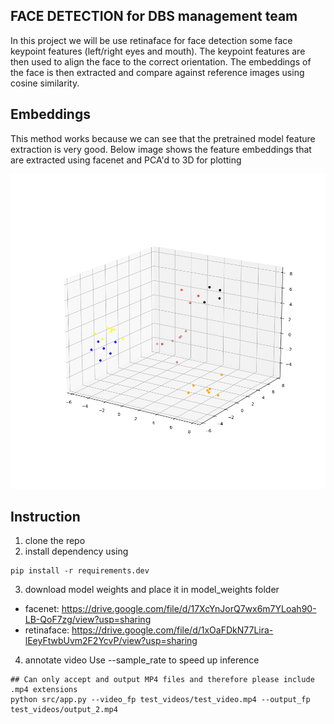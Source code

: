 ## FACE DETECTION for DBS management team
In this project we will be use retinaface for face detection some face keypoint features (left/right eyes and mouth). 
The keypoint features are then used to align the face to the correct orientation. The embeddings of the face is then extracted and compare against reference images using cosine similarity.

## Embeddings 
This method works because we can see that the pretrained model feature extraction is very good.
Below image shows the feature embeddings that are extracted using facenet and PCA'd to 3D for plotting

<img src='assets/embeddings.png'>

## Instruction
1. clone the repo 
2. install dependency using 
```
pip install -r requirements.dev
```
3. download model weights and place it in model_weights folder
- facenet: https://drive.google.com/file/d/17XcYnJorQ7wx6m7YLoah90-LB-QoF7zg/view?usp=sharing
- retinaface: https://drive.google.com/file/d/1xOaFDkN77Lira-lEeyFtwbUvm2F2YcvP/view?usp=sharing

4. annotate video
Use --sample_rate <int> to speed up inference
```
## Can only accept and output MP4 files and therefore please include .mp4 extensions
python src/app.py --video_fp test_videos/test_video.mp4 --output_fp test_videos/output_2.mp4
```